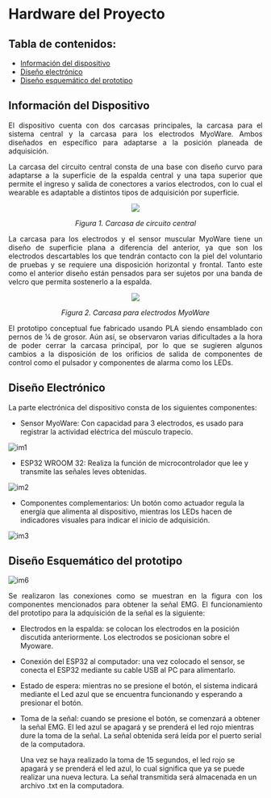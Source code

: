 # Hardware del Proyecto

## Tabla de contenidos:
* [Información del dispositivo](#información-del-dispositivo)
* [Diseño electrónico](#diseño-electrónico)
* [Diseño esquemático del prototipo](#diseño-esquemático-del-prototipo)
  
## Información del Dispositivo

<p align=justify>El dispositivo cuenta con dos carcasas principales, la carcasa para el sistema central y la carcasa para los electrodos MyoWare. Ambos diseñados en específico para adaptarse a la posición planeada de adquisición.</p>

<p align=justify>La carcasa del circuito central consta de una base con diseño curvo para adaptarse a la superficie de la espalda central y una tapa superior que permite el ingreso y salida de conectores a varios electrodos, con lo cual el wearable es adaptable a distintos tipos de adquisición por superficie.</p>

<p align="center"><img src=https://github.com/MauricioCastilloT/Intro-SenalesG8/assets/128628500/dea726c2-0233-4c9f-91bb-4cbecf215054/></p>
<p align="center">
  <em>Figura 1. Carcasa de circuito central </em>
</p>

<p align=justify>La carcasa para los electrodos y el sensor muscular MyoWare tiene un diseño de superficie plana a diferencia del anterior, ya que son los electrodos descartables los que tendrán contacto con la piel del voluntario de pruebas y se requiere una disposición horizontal y frontal. Tanto este como el anterior diseño están pensados para ser sujetos por una banda de velcro que permita sostenerlo a la espalda.</p>

<p align="center"><img src=https://github.com/MauricioCastilloT/Intro-SenalesG8/assets/128628500/b33d3c77-f520-4660-a787-b175399cc5ff/></p>
<p align="center">
  <em>Figura 2. Carcasa para electrodos MyoWare </em>
</p>

<p align=justify>El prototipo conceptual fue fabricado usando PLA siendo ensamblado con pernos de ¼ de grosor. Aún así, se observaron varias dificultades a la hora de poder cerrar la carcasa principal, por lo que se sugieren algunos cambios a la disposición de los orificios de salida de componentes de control como el pulsador y componentes de alarma como los LEDs.</p>

## Diseño Electrónico

<p align=justify>La parte electrónica del dispositivo consta de los siguientes componentes:</p>

- Sensor MyoWare: Con capacidad para 3 electrodos, es usado para registrar la actividad eléctrica del músculo trapecio.
  
![im1](https://github.com/MauricioCastilloT/Intro-SenalesG8/assets/128628500/6923d645-890d-48b4-aae7-2f22a556c2de)


- ESP32 WROOM 32: Realiza la función de microcontrolador que lee y transmite las señales leves obtenidas.
  
![im2](https://github.com/MauricioCastilloT/Intro-SenalesG8/assets/128628500/b92812da-6b6c-4935-9057-7410fefb46a2)


- Componentes complementarios: Un botón como actuador regula la energía que alimenta al dispositivo, mientras los LEDs hacen de indicadores visuales para indicar el inicio de adquisición.
  
![im3](https://github.com/MauricioCastilloT/Intro-SenalesG8/assets/128628500/98d604ae-af74-4687-ab8f-ed4432ed553d)


## Diseño Esquemático del prototipo

![im6](https://github.com/MauricioCastilloT/Intro-SenalesG8/assets/128628500/53ab3546-85f0-4f6b-ae2a-377cd49d7669)


<p align=justify>Se realizaron las conexiones como se muestran en la figura con los componentes mencionados para obtener la señal EMG. El funcionamiento del prototipo para la adquisición de la señal es la siguiente:</p>

- Electrodos en la espalda: se colocan los electrodos en la posición discutida anteriormente. Los electrodos se posicionan sobre el Myoware.
- Conexión del ESP32 al computador: una vez colocado el sensor, se conecta el ESP32 mediante su cable USB al PC para alimentarlo.
- Estado de espera: mientras no se presione el botón, el sistema indicará mediante el Led azul que se encuentra funcionando y esperando a presionar el botón.
- Toma de la señal: cuando se presione el botón, se comenzará a obtener la señal EMG. El led azul se apagará y se prenderá el led rojo mientras dure la toma de la señal. La señal obtenida será leída por el puerto serial de la computadora.

  Una vez se haya realizado la toma de 15 segundos, el led rojo se apagará y se prenderá el led azul, lo cual significa que ya se puede realizar una nueva lectura.
  La señal transmitida será almacenada en un archivo .txt en la computadora.


